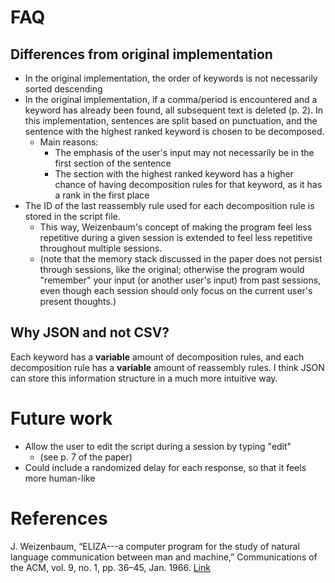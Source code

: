 # FAQ

## Differences from original implementation
- In the original implementation, the order of keywords is not necessarily sorted descending
- In the original implementation, if a comma/period is encountered and a keyword has already been found,
all subsequent text is deleted (p. 2). In this implementation, sentences are split based on punctuation,
and the sentence with the highest ranked keyword is chosen to be decomposed.
    - Main reasons:
        - The emphasis of the user's input may not necessarily be in the first section of the sentence
        - The section with the highest ranked keyword has a higher chance of having decomposition rules
        for that keyword, as it has a rank in the first place
- The ID of the last reassembly rule used for each decomposition rule is stored in the script file.
    - This way, Weizenbaum's concept of making the program feel less repetitive during a given session
    is extended to feel less repetitive throughout multiple sessions.
    - (note that the memory stack discussed in the paper does not persist through sessions, like the original;
    otherwise the program would "remember" your input (or another user's input) from past sessions,
    even though each session should only focus on the current user's present thoughts.)

## Why JSON and not CSV?
Each keyword has a **variable** amount of decomposition rules,
and each decomposition rule has a **variable** amount of reassembly rules.
I think JSON can store this information structure in a much more intuitive way.

# Future work
- Allow the user to edit the script during a session by typing "edit"
    - (see p. 7 of the paper)
- Could include a randomized delay for each response, so that it feels more human-like

# References
J. Weizenbaum, “ELIZA---a computer program for the study of natural language communication between man and machine,” Communications of the ACM, vol. 9, no. 1, pp. 36–45, Jan. 1966. [Link](https://dl.acm.org/doi/10.1145/365153.365168)
